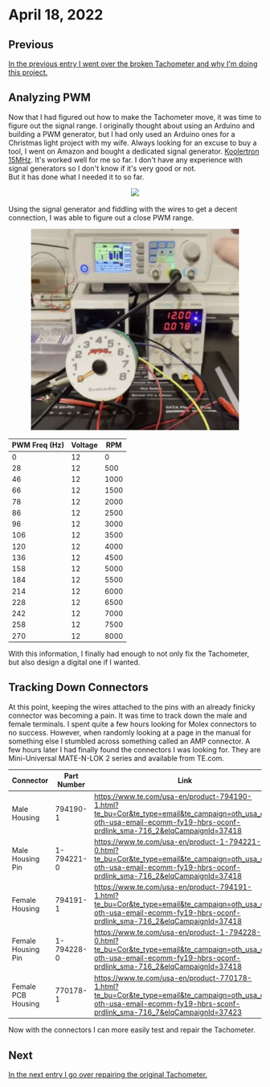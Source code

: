 # April 18, 2022

## Previous

[In the previous entry I went over the broken Tachometer and why I'm doing this project.](../17-04-2022/entry.md)

## Analyzing PWM

Now that I had figured out how to make the Tachometer move, it was time to figure out the signal range.
I originally thought about using an Arduino and building a PWM generator, but I had only used an Arduino ones for a 
Christmas light project with my wife.  Always looking for an excuse to buy a tool, I went on Amazon
and bought a dedicated signal generator.
[Koolertron 15MHz](https://www.amazon.com/gp/product/B07211YWMK/ref=ppx_yo_dt_b_search_asin_title?ie=UTF8&th=1). It's
worked well for me so far.  I don't have any experience with signal generators so I don't know if it's very good or not.  
But it has done what I needed it to so far.

<p align="center">
    <img width="800" src="signal-generator.png">
</p>

Using the signal generator and fiddling with the wires to get a decent connection, I was able to figure out a close PWM
range.

<p align="center">
    <img height="400" src="pwm-range.webp">
</p>

|PWM Freq (Hz)|Voltage|RPM|
|-------------|-------|---|
|0|12|0|
|28|12|500|
|46|12|1000|
|66|12|1500|
|78|12|2000|
|86|12|2500|
|96|12|3000|
|106|12|3500|
|120|12|4000|
|136|12|4500|
|158|12|5000|
|184|12|5500|
|214|12|6000|
|228|12|6500|
|242|12|7000|
|258|12|7500|
|270|12|8000|

With this information, I finally had enough to not only fix the Tachometer, but also design a digital one if I wanted.

## Tracking Down Connectors

At this point, keeping the wires attached to the pins with an already finicky connector was becoming a pain.  It was
time to track down the male and female terminals.  I spent quite a few hours looking for Molex connectors to no success.
However, when randomly looking at a page in the manual for something else I stumbled across something called an AMP
connector.  A few hours later I had finally found the connectors I was looking for.  They are Mini-Universal 
MATE-N-LOK 2 series and available from TE.com.

| Connector          |Part Number|Link|Image|
|--------------------|----------|----|-----|
| Male Housing       |794190-1|https://www.te.com/usa-en/product-794190-1.html?te_bu=Cor&te_type=email&te_campaign=oth_usa_cor-oth-usa-email-ecomm-fy19-hbrs-oconf-prdlink_sma-716_2&elqCampaignId=37418|![](794190-1.webp)|
| Male Housing Pin   |1-794221-0|https://www.te.com/usa-en/product-1-794221-0.html?te_bu=Cor&te_type=email&te_campaign=oth_usa_cor-oth-usa-email-ecomm-fy19-hbrs-oconf-prdlink_sma-716_2&elqCampaignId=37418|![](1-794221-0.webp)|
| Female Housing     |794191-1|https://www.te.com/usa-en/product-794191-1.html?te_bu=Cor&te_type=email&te_campaign=oth_usa_cor-oth-usa-email-ecomm-fy19-hbrs-oconf-prdlink_sma-716_2&elqCampaignId=37418|![](794191-1.webp)|
| Female Housing Pin |1-794228-0|https://www.te.com/usa-en/product-1-794228-0.html?te_bu=Cor&te_type=email&te_campaign=oth_usa_cor-oth-usa-email-ecomm-fy19-hbrs-oconf-prdlink_sma-716_2&elqCampaignId=37418|![](1-794228-0.webp)|
| Female PCB Housing |770178-1|https://www.te.com/usa-en/product-770178-1.html?te_bu=Cor&te_type=email&te_campaign=oth_usa_cor-oth-usa-email-ecomm-fy19-hbrs-sconf-prdlink_sma-716_7&elqCampaignId=37423|![](770178-1.webp)|

Now with the connectors I can more easily test and repair the Tachometer.

## Next

[In the next entry I go over repairing the original Tachometer.](../24-04-2022/entry.md)